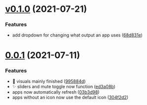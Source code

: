 # [v0.1.0](https://github.com/ChildishGiant/Mixer/compare/0.0.1...v0.1.0) (2021-07-21)

### Features

* add dropdown for changing what output an app uses ([68d831e](https://github.com/ChildishGiant/Mixer/commit/68d831eb249d6c7b4c593cd9e4ac1807eb648edc))



# [0.0.1](https://github.com/ChildishGiant/Mixer/compare/f5c29056c4e66951ac5b5b1a06b604e02dd9c05a...0.0.1) (2021-07-11)

### Features

* :tada: visuals mainly finished ([995884d](https://github.com/ChildishGiant/Mixer/commit/995884d1467072b74af2ab90f45d39b6823eff1a))
* ✨️ sliders and mute toggle now function ([ed3a08b](https://github.com/ChildishGiant/Mixer/commit/ed3a08bcec30c5fd10514aa17dd4fc199a169ef6))
* apps now automatically refresh ([03b3d98](https://github.com/ChildishGiant/Mixer/commit/03b3d98517227c1fb7f1e28bd172bc4b433b0f52))
* apps without an icon now use the default icon ([304f2d2](https://github.com/ChildishGiant/Mixer/commit/304f2d28a0b39a59b9e26afdd6c36f870cef693f))



